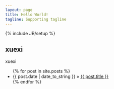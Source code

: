 ```yaml
---
layout: page
title: Hello World!
tagline: Supporting tagline
---
```

{% include JB/setup %}

## xuexi

xuexi

<ul class="posts">
  {% for post in site.posts %}
    <li><span>{{ post.date | date_to_string }}</span> &raquo; <a href="{{ BASE_PATH }}{{ post.url }}">{{ post.title }}</a></li>
  {% endfor %}
</ul>


